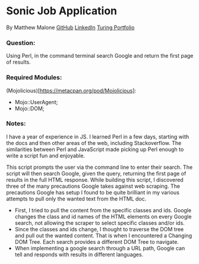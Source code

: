 # Sonic Job Application
By Matthew Malone
[GitHub](https://github.com/matthewdshepherd)
[LinkedIn](https://www.linkedin.com/in/matthewdmalone/)
[Turing Portfolio](alumni.turing.io/alumni/matthew-malone)

### Question:
Using Perl, in the command terminal search Google and return the first page of results.

### Required Modules:
(Mojolicious)[https://metacpan.org/pod/Mojolicious]:
- Mojo::UserAgent;
- Mojo::DOM; 

### Notes:
I have a year of experience in JS. I learned Perl in a few days, starting with the docs and then other areas of the web, including Stackoverflow. The similarities between Perl and JavaScript made picking up Perl enough to write a script fun and enjoyable.

This script prompts the user via the command line to enter their search. The script will then search Google, given the query,  returning the first page of results in the full HTML response. While building this script, I discovered three of the many precautions Google takes against web scraping. The precautions Google has setup I found to be quite brilliant in my various attempts to pull only the wanted text from the HTML doc.

- First, I tried to pull the content from the specific classes and ids. Google changes the class and id names of the HTML elements on every Google search, not allowing the scraper to select specific classes and/or ids.
- Since the classes and ids change, I thought to traverse the DOM tree and pull out the wanted content. That is when I encountered a Changing DOM Tree. Each search provides a different DOM Tree to navigate.
- When implementing a google search through a URL path, Google can tell and responds with results in different languages.
